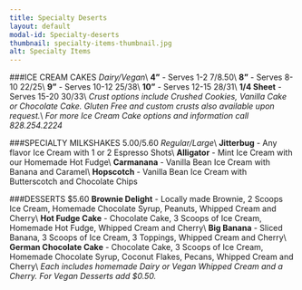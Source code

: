 ```yaml
---
title: Specialty Deserts
layout: default
modal-id: Specialty-deserts 
thumbnail: specialty-items-thumbnail.jpg
alt: Specialty Items 
---
```

###ICE CREAM CAKES
*Dairy/Vegan*\\
**4”** - Serves 1-2 $7/$8.50\\
**8”** - Serves 8-10 $22/$25\\
**9”** - Serves 10-12 $25/$38\\
**10”** - Serves 12-15 $28/$31\\
**1/4 Sheet** - Serves 15-20 $30/$33\\
*Crust options include Crushed Cookies, Vanilla Cake or Chocolate Cake. Gluten Free and custom crusts also available upon request.*\\
*For more Ice Cream Cake options and information call 828.254.2224*

###SPECIALTY MILKSHAKES $5.00/$5.60
*Regular/Large*\\
**Jitterbug** - Any flavor Ice Cream with 1 or 2 Espresso Shots\\
**Alligator** - Mint Ice Cream with our Homemade Hot Fudge\\
**Carmanana** - Vanilla Bean Ice Cream with Banana and Caramel\\
**Hopscotch** - Vanilla Bean Ice Cream with Butterscotch and Chocolate Chips

###DESSERTS $5.60
**Brownie Delight** - Locally made Brownie, 2 Scoops Ice Cream, Homemade Chocolate Syrup, Peanuts, Whipped Cream and Cherry\\
**Hot Fudge Cake** - Chocolate Cake, 3 Scoops of Ice Cream, Homemade Hot Fudge, Whipped Cream and Cherry\\
**Big Banana** - Sliced Banana, 3 Scoops of Ice Cream, 3 Toppings, Whipped Cream and Cherry\\
**German Chocolate Cake** - Chocolate Cake, 3 Scoops of Ice Cream, Homemade Chocolate Syrup, Coconut Flakes, Pecans, Whipped Cream and Cherry\\
*Each includes homemade Dairy or Vegan Whipped Cream and a Cherry. For Vegan Desserts add $0.50.*
